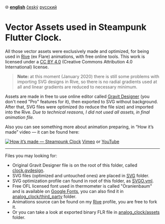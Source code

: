 ﻿:globe_with_meridians:  **<u>english</u>**	[český](README.cz.md)	[русский](README.ru.md)

# Vector Assets used in Steampunk Flutter Clock.

All those vector assets were exclusively made and optimized, for being used in [Rive](https://rive.app) (ex Flare) animations, with free online tools. This work is licensed under a [CC BY 4.0](https://creativecommons.org/licenses/by/4.0/) (Creative Commons Attribution 4.0 International) license.
> **Note:** at this moment (January 2020) there is still some problems with importing SVG designs in Rive, so there is no radial gradients used at all and linear gradients are reduced to necessary minimum.


Assets are made in free to use online editor called [Gravit Designer](https://www.designer.io/) (you don't need "Pro" features for it), then exported to SVG without background. After that, SVG files were optimized (to reduce the file size) and imported into the Rive. *Due to technical reasons, I did not used all assets, in final animation file.*

Also you can see something more about animation preparing, in “How it’s made” video — it can be found here:

[![How it’s made — Steampunk Clock](https://i.vimeocdn.com/video/848054930_1280x720.jpg)](https://vimeo.com/tsinis/futterclockanimations)
[Vimeo](https://vimeo.com/tsinis/futterclockanimations) or [YouTube](https://www.youtube.com/watch?v=_9d7O9PfX3s)

----

Files you may looking for:

* Original Gravit Designer file is on the root of this folder, called [clock.gvdesign](clock.gvdesign).
* SVG files (optimized and untouched ones) are placed in [SVG](./svg) folder.
* SVG optimization profile can found in root of this folder, as [SVGO.yml](svgo.yml).
* Free OFL licensed font used in thermometer is called "Oranienbaum" and is available on [Google Fonts](https://fonts.google.com/specimen/Oranienbaum), you can also find it in [analog_clock/third_party](../analog_clock/third_party/) folder.
* Animations source can be found on my [Rive](https://rive.app/a/tsinis) profile, you are free to fork it.
* Or you can take a look at exported binary FLR file in [analog_clock/assets](../analog_clock/assets/) folder.